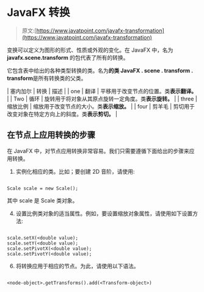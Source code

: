 # JavaFX 转换

> 原文:[https://www.javatpoint.com/javafx-transformation](https://www.javatpoint.com/javafx-transformation)

变换可以定义为图形的形式、性质或外观的变化。在 JavaFX 中，名为 **javafx.scene.transform** 的包代表了所有的转换。

它包含表中给出的各种类型转换的类。名为**的类 JavaFX . scene . transform . transform**是所有转换类的父类。

| 塞内加尔 | 转换 | 描述 |
| one | 翻译 | 平移用于改变节点的位置。类**表示翻译。** |
| Two | 循环 | 旋转用于将对象从其原点旋转一定角度。类**表示旋转。** |
| three | 缩放比例 | 缩放用于改变节点的大小。类**表示缩放。** |
| four | 剪羊毛 | 剪切用于改变对象在特定方向上的斜度。类**表示剪切。** |

## 在节点上应用转换的步骤

在 JavaFX 中，对节点应用转换非常容易。我们只需要遵循下面给出的步骤来应用转换。

1.  实例化相应的类。比如；要创建 2D 音阶，请使用:

```

Scale scale = new Scale(); 

```

其中 scale 是 Scale 类对象。

4.  设置比例类对象的适当属性。例如，要设置缩放对象属性，请使用如下设置方法:

```

scale.setX(<double value);
scale.setY(<double value);
scale.setPivotX(<double value);
scale.setPivotY(<double value);

```

6.  将转换应用于相应的节点。为此，请使用以下语法。

```

<node-object>.getTransforms().add(<Transform-object>)

```
